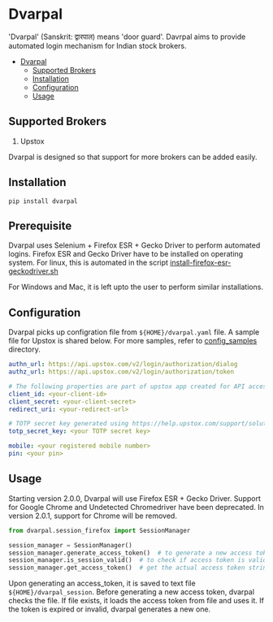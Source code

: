 # Dvarpal
'Dvarpal' (Sanskrit: द्वारपाल) means 'door guard'. Davrpal aims to provide automated 
login mechanism for Indian stock brokers. 

<!-- TOC -->
* [Dvarpal](#dvarpal)
  * [Supported Brokers](#supported-brokers)
  * [Installation](#installation)
  * [Configuration](#configuration)
  * [Usage](#usage)
<!-- TOC -->

## Supported Brokers

1. Upstox 

Dvarpal is designed so that support for more brokers can be added easily. 

## Installation
```commandline
pip install dvarpal
```

## Prerequisite
Dvarpal uses Selenium + Firefox ESR + Gecko Driver to perform automated logins. 
Firefox ESR and Gecko Driver have to be installed on operating system. For linux, 
this is automated in the script [install-firefox-esr-geckodriver.sh](etc/install-firefox-esr-geckodriver.sh)

For Windows and Mac, it is left upto the user to perform similar installations. 

## Configuration

Dvarpal picks up configration file from `${HOME}/dvarpal.yaml` file. A sample file for 
Upstox is shared below. For more samples, refer to [config_samples](./config_samples) directory. 

```yaml
authn_url: https://api.upstox.com/v2/login/authorization/dialog
authz_url: https://api.upstox.com/v2/login/authorization/token

# The following properties are part of upstox app created for API access
client_id: <your-client-id>
client_secret: <your-client-secret>
redirect_uri: <your-redirect-url>

# TOTP secret key generated using https://help.upstox.com/support/solutions/articles/260343-what-is-totp-and-how-to-enable-totp-for-my-account-
totp_secret_key: <your TOTP secret key>

mobile: <your registered mobile number>
pin: <your pin>
```

## Usage

Starting version 2.0.0, Dvarpal will use Firefox ESR + Gecko Driver. 
Support for Google Chrome and Undetected Chromedriver have been deprecated. 
In version 2.0.1, support for Chrome will be removed. 

```python
from dvarpal.session_firefox import SessionManager

session_manager = SessionManager()
session_manager.generate_access_token()  # to generate a new access token
session_manager.is_session_valid()  # to check if access token is valid
session_manager.get_access_token()  # get the actual access token string
```

Upon generating an access_token, it is saved to text file `${HOME}/dvarpal_session`. 
Before generating a new access token, dvarpal checks the file. If file exists, it loads 
the access token from file and uses it. If the 
token is expired or invalid, dvarpal generates a new one.
